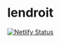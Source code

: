 # lendroit

[![Netlify Status](https://api.netlify.com/api/v1/badges/8ff3d8b6-16df-4d5f-af52-3554aa5b1fd3/deploy-status)](https://app.netlify.com/sites/lendroit/deploys)